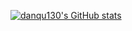 <!---
- 👋 Hi, I’m @danqu130
- 👀 I’m interested in ...
- 🌱 I’m currently learning ...
- 💞️ I’m looking to collaborate on ...
- 📫 How to reach me ...

danqu130/danqu130 is a ✨ special ✨ repository because its `README.md` (this file) appears on your GitHub profile.
You can click the Preview link to take a look at your changes.
--->

[![danqu130's GitHub stats](https://github-readme-stats.vercel.app/api?username=danqu130)](https://github.com/anuraghazra/github-readme-stats)
